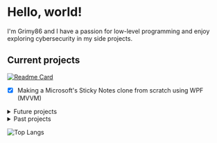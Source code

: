 # Hello, world!
I'm Grimy86 and I have a passion for low-level programming and enjoy exploring cybersecurity in my side projects.

## Current projects
[![Readme Card](https://github-readme-stats.vercel.app/api/pin/?username=grimy86&repo=CCI25&theme=swift)](https://github.com/grimy86/CCI25)
- [x] Making a Microsoft's Sticky Notes clone from scratch using WPF (MVVM)

<details>
<summary> Future projects </summary>

- [ ] [C# intermediate summary](https://github.com/grimy86/CSharp_Intermediate_Summary_2024)
- Reverse engineer the Assault Cube game enough to write a [Trainer in C++](https://github.com/grimy86/AssaultCubeTrainer).
  - [X] Learn how externals work
  - [X] Write your first internal
  - [ ] Write a dll injector
  - [ ] Study function hooking
  - [ ] Call game functions
  - [ ] Make an ESP
- [ ] Rework the C++ course from PDF to markdown files (Absolute last priority for now).

</details>

<details>
<summary> Past projects </summary>

- Very basic local login, registration through file validation in C++
- Cool looking Terminal CLI in JavaScript, HTML and CSS
- Adding T-SQL to apps using SQL Server Management Studio (SSMS)
- C# DLL for better data provisioning through ADO.NET
- C# external trainer for Assault Cube
- Traffic intersection simulation using C# and WPF
- Using Model-View-ViewModel (MVVM) architecture with WPF applications
- Powershell scripting for managing AzureDB
- Basic process informer in python

</details>

![Top Langs](https://github-readme-stats.vercel.app/api/top-langs/?username=grimy86&langs_count=10&theme=swift&hide_title=true&size_weight=0.5&count_weight=0.5)

